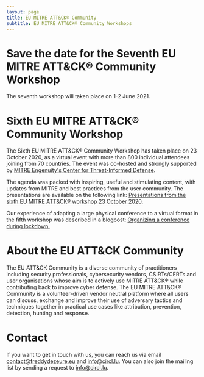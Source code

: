 ```yaml
---
layout: page
title: EU MITRE ATT&CK® Community
subtitle: EU MITRE ATT&CK® Community Workshops
---
```

# Save the date for the Seventh EU MITRE ATT&CK® Community Workshop

The seventh workshop will taken place on 1-2 June 2021.

# Sixth EU MITRE ATT&CK® Community Workshop

The Sixth EU MITRE ATT&CK® Community Workshop has taken place on 23 October 2020, as a virtual event with more than 800 individual attendees joining from 70 countries. The event was co-hosted and strongly supported by <a href="https://mitre-engenuity.org/">MITRE Engenuity's Center for Threat-Informed Defense</a>.  

The agenda was packed with inspiring, useful and stimulating content, with updates from MITRE and best practices from the user community. The presentations are available on the following link:
<a href="https://web.tresorit.com/l/FDl4u#NHx11i1KRZQQjHFGg01Jsg"> Presentations from the sixth EU MITRE ATT&CK® workshop 23 October 2020.</a>

Our experience of adapting a large physical conference to a virtual format in the fifth workshop was described in a blogpost:
<a href="https://medium.com/@contact_98783/organizing-a-conference-during-lockdown-4486d722eee1"> Organizing a conference during lockdown.</a>

# About the EU ATT&CK Community

The EU ATT&CK Community is a diverse community of practitioners including security professionals, cybersecurity vendors, CSIRTs/CERTs and user organisations whose aim is to actively use MITRE ATT&CK® while contributing back to improve cyber defense. The EU MITRE ATT&CK® Community is a volunteer-driven vendor neutral platform where all users can discuss, exchange and improve their use of adversary tactics and techniques together in practical use cases like attribution, prevention, detection, hunting and response.

# Contact

If you want to get in touch with us, you can reach us via email contact@freddydezeure.eu and info@circl.lu. You can also join the mailing list by sending a request to info@circl.lu.
